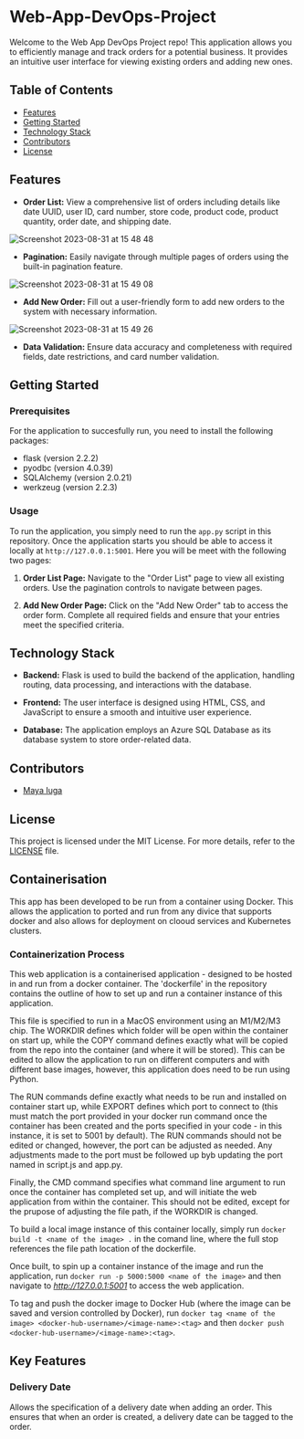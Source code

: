 # Web-App-DevOps-Project

Welcome to the Web App DevOps Project repo! This application allows you to efficiently manage and track orders for a potential business. It provides an intuitive user interface for viewing existing orders and adding new ones.

## Table of Contents

- [Features](#features)
- [Getting Started](#getting-started)
- [Technology Stack](#technology-stack)
- [Contributors](#contributors)
- [License](#license)

## Features

- **Order List:** View a comprehensive list of orders including details like date UUID, user ID, card number, store code, product code, product quantity, order date, and shipping date.
  
![Screenshot 2023-08-31 at 15 48 48](https://github.com/maya-a-iuga/Web-App-DevOps-Project/assets/104773240/3a3bae88-9224-4755-bf62-567beb7bf692)

- **Pagination:** Easily navigate through multiple pages of orders using the built-in pagination feature.
  
![Screenshot 2023-08-31 at 15 49 08](https://github.com/maya-a-iuga/Web-App-DevOps-Project/assets/104773240/d92a045d-b568-4695-b2b9-986874b4ed5a)

- **Add New Order:** Fill out a user-friendly form to add new orders to the system with necessary information.
  
![Screenshot 2023-08-31 at 15 49 26](https://github.com/maya-a-iuga/Web-App-DevOps-Project/assets/104773240/83236d79-6212-4fc3-afa3-3cee88354b1a)

- **Data Validation:** Ensure data accuracy and completeness with required fields, date restrictions, and card number validation.

## Getting Started

### Prerequisites

For the application to succesfully run, you need to install the following packages:

- flask (version 2.2.2)
- pyodbc (version 4.0.39)
- SQLAlchemy (version 2.0.21)
- werkzeug (version 2.2.3)

### Usage

To run the application, you simply need to run the `app.py` script in this repository. Once the application starts you should be able to access it locally at `http://127.0.0.1:5001`. Here you will be meet with the following two pages:

1. **Order List Page:** Navigate to the "Order List" page to view all existing orders. Use the pagination controls to navigate between pages.

2. **Add New Order Page:** Click on the "Add New Order" tab to access the order form. Complete all required fields and ensure that your entries meet the specified criteria.

## Technology Stack

- **Backend:** Flask is used to build the backend of the application, handling routing, data processing, and interactions with the database.

- **Frontend:** The user interface is designed using HTML, CSS, and JavaScript to ensure a smooth and intuitive user experience.

- **Database:** The application employs an Azure SQL Database as its database system to store order-related data.

## Contributors 

- [Maya Iuga]([https://github.com/yourusername](https://github.com/maya-a-iuga))

## License

This project is licensed under the MIT License. For more details, refer to the [LICENSE](LICENSE) file.

## Containerisation
This app has been developed to be run from a container using Docker. This allows the application to ported and run from any divice that supports docker and also allows for deployment on clooud services and Kubernetes clusters.

### Containerization Process
This web application is a containerised application - designed to be hosted in and run from a docker container. The 'dockerfile' in the repository contains the outline of how to set up and run a container instance of this application. 

This file is specified to run in a MacOS environment using an M1/M2/M3 chip. The WORKDIR defines which folder will be open within the container on start up, while the COPY command defines exactly what will be copied from the repo into the container (and where it will be stored). This can be edited to allow the application to run on different computers and with different base images, however, this application does need to be run using Python.

The RUN commands define exactly what needs to be run and installed on container start up, while EXPORT defines which port to connect to (this must match the port provided in your docker run command once the container has been created and the ports specified in your code - in this instance, it is set to 5001 by default). The RUN commands should not be edited or changed, however, the port can be adjusted as needed. Any adjustments made to the port must be followed up byb updating the port named in script.js and app.py.

Finally, the CMD command specifies what command line argument to run once the container has completed set up, and will initiate the web application from within the container. This should not be edited, except for the prupose of adjusting the file path, if the WORKDIR is changed.

To build a local image instance of this container locally, simply run `docker build -t <name of the image> .` in the comand line, where the full stop references the file path location of the dockerfile.

Once built, to spin up a container instance of the image and run the application, run `docker run -p 5000:5000 <name of the image>` and then navigate to *http://127.0.0.1:5001* to access the web application.

To tag and push the docker image to Docker Hub (where the image can be saved and version controlled by Docker), run `docker tag <name of the image> <docker-hub-username>/<image-name>:<tag>` and then `docker push <docker-hub-username>/<image-name>:<tag>`.

## Key Features

### Delivery Date
Allows the specification of a delivery date when adding an order. This ensures that when an order is created, a delivery date can be tagged to the order.
